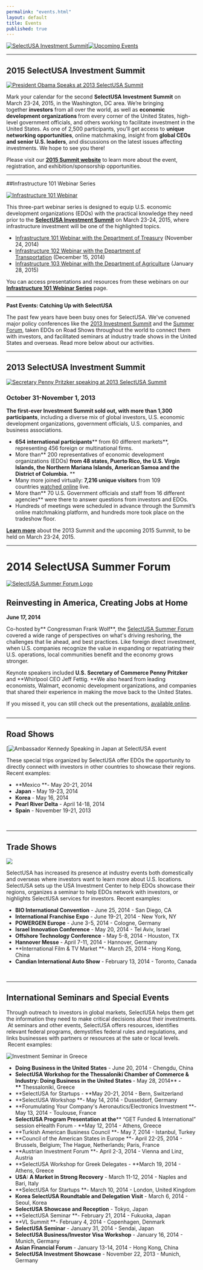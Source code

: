 ```yaml
---
permalink: "events.html"
layout: default
title: Events
published: true
---
```


<span class="imgeventleft">[![SelectUSA Investment Summit](images/susa-summit.jpg "SelectUSA Investment Summit")](http://www.selectusasummit.com)</span><span class="imgeventright">[![Upcoming Events](images/upcoming-events.jpg "Upcoming Events")](upcoming-events.html)</span>

* * *

## 2015 SelectUSA Investment Summit 
<span class="imgright">[![President Obama Speaks at 2013 SelectUSA Summit](images/obama_at_summit-300x225.jpg "President Obama Speaks at 2013 SelectUSA Summit")](http://www.selectusasummit.com/) </span>

<span>Mark your calendar for the second&nbsp;</span>**SelectUSA Investment Summit**<span>&nbsp;on March 23-24, 2015,&nbsp;in the Washington, DC area. We’re bringing together&nbsp;</span>**investors**<span>&nbsp;from all over the world, as well as&nbsp;</span>**economic development organizations&nbsp;**<span>from every corner of the United States, high-level government officials, and others working to facilitate investment in the United States. As one of 2,500 participants, you’ll get access to&nbsp;</span>**unique networking opportunities**<span>, online matchmaking, insight from&nbsp;</span>**global CEOs and senior U.S. leaders**<span>, and discussions on the latest issues affecting investments. We hope to see you there!</span>

Please visit our **[2015 Summit website](http://www.selectusasummit.com)** to learn more about the event, registration, and exhibition/sponsorship opportunities.

* * *

##Infrastructure 101 Webinar Series

<span class="imgright">[![Infrastructure 101 Webinar](images/selectusa_infrastructure_101_webinar_2014-11-24_page_01_0-300x225.jpg "Infrastructure 101 Webinar")](/infrastructure-101-webinar-series)</span>

This three-part webinar series is designed to equip U.S. economic development organizations (EDOs) with the practical knowledge they need prior to the&nbsp;**[SelectUSA Investment Summit](http://www.selectusasummit.com/)**&nbsp;on March 23-24, 2015, where infrastructure investment will be one of the highlighted topics.

*   [Infrastructure 101 Webinar with the Department of Treasury](/infrastructure-101-webinar-series#Inf101)&nbsp;(November 24, 2014)
*   [Infrastructure 102 Webinar with the Department of Transportation](/infrastructure-101-webinar-series#Inf102)&nbsp;(December 15, 2014)
*   [Infrastructure 103 Webinar with the Department of Agriculture](/infrastructure-101-webinar-series#Inf103)&nbsp;(January 28, 2015)

You can access presentations and resources from these webinars on our **[Infrastructure 101 Webinar Series](/infrastructure-101-webinar-series)** page.

* * *

**Past Events: Catching Up with SelectUSA**

The past few years have been busy ones for SelectUSA. We've convened major policy conferences like the [2013 Investment Summit](http://www.selectusasummit.com) and the [Summer Forum](/selectusa-summer-forum), taken EDOs on Road Shows throughout the world to connect them with investors, and facilitated seminars at industry trade shows in the United States and overseas. Read more below about our activities.

* * *

## 2013 SelectUSA Investment Summit

<span class="imgright">[![Secretary Penny Pritzker speaking at 2013 SelectUSA Summit](images/pritzker_closeup_speaking-300x225.jpg "Secretary Penny Pritzker speaking at 2013 SelectUSA Summit")](http://www.selectusasummit.com/)</span>

### October 31-November 1, 2013

**The first-ever Investment Summit sold out, with more than 1,300 participants**, including a diverse mix of global investors, U.S. economic development organizations, government officials, U.S. companies, and business associations.&nbsp;

*   **654 international participants****&nbsp;from 60 different markets**, representing 456 foreign or multinational firms.
*   More than**&nbsp;200 representatives of economic development organizations (EDOs)&nbsp;**from 48 states, Puerto Rico, the U.S. Virgin Islands, the Northern Mariana Islands, American Samoa and the District of Columbia.**&nbsp;**
*   Many more joined virtually:&nbsp;**7,216 unique visitors**&nbsp;from 109 countries&nbsp;[watched online](http://new.livestream.com/accounts/4828334/selectUSA2013)&nbsp;live.
*   More than**&nbsp;70 U.S. Government officials and staff from 16 different agencies**&nbsp;were there to answer questions from investors and EDOs.&nbsp;
*   Hundreds of meetings were scheduled in advance through the Summit’s online matchmaking platform, and hundreds more took place on the tradeshow floor.

**[Learn more](http://www.selectusasummit.com)** about the 2013 Summit and the upcoming 2015 Summit, to be held on March 23-24, 2015.

* * *

# 2014 SelectUSA Summer Forum

<span class="imgright">[![SelectUSA Summer Forum Logo](images/summer_forum_logo-422x155.png "SelectUSA Summer Forum Logo")](/selectusa-summer-forum)</span>

## Reinvesting in America, Creating Jobs at Home

**June 17, 2014**

Co-hosted by** Congressman Frank Wolf**, the [SelectUSA Summer Forum](selectusa-summer-forum.html) covered a wide range of perspectives on
what's driving reshoring, the challenges that lie ahead, and best practices. Like foreign direct investment, when U.S. companies recognize the value in expanding or repatriating their U.S. operations, local communities benefit and the economy grows stronger.

Keynote speakers included **U.S.&nbsp;Secretary of Commerce Penny Pritzker** and **Whirlpool CEO Jeff Fettig. **We also heard from leading economists, Walmart, economic development organizations, and companies that shared their experience in making the move back to the United States.

<span>If you missed it, you can still check out the presentations<span>,&nbsp;[<span>available online</span>](/selectusa-summer-forum)</span><span>.</span></span>

## 

* * *
## Road Shows

<span class="imgright">[![Ambassador Kennedy Speaking in Japan at SelectUSA event](images/amb_cbk_gives_remarks_at_the_su_japan_launch_and_showcase-300x200.jpg "Ambassador Kennedy Speaking In Japan at SelectUSA event")</span>


These special trips organized by SelectUSA offer EDOs the opportunity to directly connect with investors in other countries to showcase their regions. Recent examples:

*   **Mexico **- May 20-21, 2014
*   **Japan** - May 19-23, 2014
*   **Korea** - May 16, 2014
*   **Pearl River Delta** - April 14-18, 2014
*   **Spain** - November 19-21, 2013

&nbsp;

* * *

## Trade Shows
<span class="imgright">![](images/usa_investment_center_2-300x225.jpg)</span>

SelectUSA has increased its presence at industry events both domestically and overseas where investors want to learn more about U.S. locations. SelectUSA sets up the USA Investment Center to help EDOs showcase their regions, organizes a seminar to help EDOs network with investors, or highlights SelectUSA services for investors. Recent examples:

*   **BIO International Convention** - June 25, 2014 - San Diego, CA
*   **International Franchise Expo** - June 19-21, 2014 - New York, NY
*   **POWERGEN Europe** - June 3-5, 2014 - Cologne, Germany
*   **Israel Innovation Conference** - May 20, 2014 - Tel Aviv, Israel
*   **Offshore Technology Conference** - May 5-8, 2014 - Houston, TX
*   **Hannover Messe** - April 7-11, 2014 - Hannover, Germany
*   **International Film &amp; TV Market **- March 25, 2014 - Hong Kong, China
*   **Candian International Auto Show** - February 13, 2014 - Toronto, Canada

&nbsp;

* * *

## International Seminars and Special Events

Through outreach to investors in global markets, SelectUSA helps them get the information they need to make critical decisions about their investments. &nbsp;At seminars and other events, SelectUSA offers resources, identifies relevant federal programs, demystifies federal rules and regulations, and links businesses with partners or resources at the sate or local levels. &nbsp;Recent examples:

<span class="imgright">![Investment Seminar in Greece](images/4355_eveth_-300x200.jpg "Investment Seminar in Greece")</span>

*   **Doing Business in the United States** - June 20, 2014 - Chengdu, China
*   **SelectUSA Workshop for the <strong><span>Thessaloniki
Chamber of Commerce &amp; Industry: Doing Business in the United States&nbsp;</span>**</strong>- May 28, 2014**<strong><span> -</span>**&nbsp;</strong>Thessaloniki, Greece
*   **SelectUSA for Startups -&nbsp;**May 20-21, 2014 - Bern, Switzerland
*   **SelectUSA Workshop **- May 14, 2014 - Dusseldorf, Germany
*   **Forumulating Your Company's Aeronautics/Electronics Investment **- May 13, 2014 - Toulouse, France
*   **SelectUSA Program Presentation at the**** “GET Funded &amp;
International” session eHealth Forum - **May 12, 2014 - Athens, Greece
*   **Turkish American Business Council **- May 7, 2014 - Istanbul, Turkey
*   **Council of the American States in Europe **- April 22-25, 2014 - Brussels, Belgium; The Hague, Netherlands; Paris, France
*   **Austrian Investment Forum **- April 2-3, 2014 - Vienna and Linz, Austria
*   **SelectUSA Workshop
for Greek Delegates - **March 19, 2014 - Athens, Greece
*   **USA: A Market in Strong Recovery** - March 11-12, 2014 - Naples and Bari, Italy
*   **SelectUSA for Startups **- March 10, 2014 - London, United Kingdom
*   **Korea SelectUSA Roundtable and Delegation Visit** - March 6, 2014 - Seoul, Korea
*   **SelectUSA Showcase and Reception** - Tokyo, Japan
*   **SelectUSA Seminar **- February 21, 2014 - Fukuoka, Japan
*   **VL Summit **- February 4, 2014 - Copenhagen, Denmark
*   **SelectUSA Seminar** - January 31, 2014 - Sendai, Japan
*   **SelectUSA Business/Investor Visa Workshop** - January 16, 2014 - Munich, Germany&nbsp;
*   **Asian Financial Forum** - January 13-14, 2014 - Hong Kong, China
*   **SelectUSA Investment Showcase** - November 22, 2013 - Munich, Germany    </div>